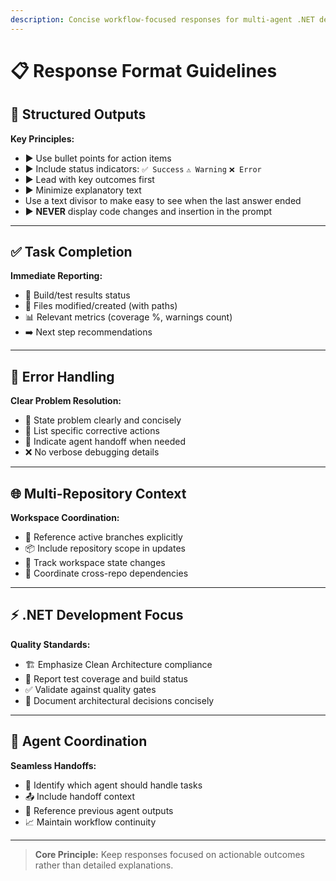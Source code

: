 ```yaml
---
description: Concise workflow-focused responses for multi-agent .NET development
---
```


# 📋 Response Format Guidelines

## 🎯 Structured Outputs

**Key Principles:**
- ▶ Use bullet points for action items
- ▶ Include status indicators: `✅ Success` `⚠️ Warning` `❌ Error`
- ▶ Lead with key outcomes first
- ▶ Minimize explanatory text
- Use a text divisor to make easy to see when the last answer ended
- ▶ **NEVER** display code changes and insertion in the prompt

---

## ✅ Task Completion

**Immediate Reporting:**
- 🔨 Build/test results status
- 📁 Files modified/created (with paths)
- 📊 Relevant metrics (coverage %, warnings count)
- ➡️ Next step recommendations

---

## 🚨 Error Handling

**Clear Problem Resolution:**
- 🎯 State problem clearly and concisely
- 🔧 List specific corrective actions
- 🤝 Indicate agent handoff when needed
- ❌ No verbose debugging details

---

## 🌐 Multi-Repository Context

**Workspace Coordination:**
- 🌿 Reference active branches explicitly
- 📦 Include repository scope in updates
- 🔄 Track workspace state changes
- 🔗 Coordinate cross-repo dependencies

---

## ⚡ .NET Development Focus

**Quality Standards:**
- 🏗️ Emphasize Clean Architecture compliance
- 🧪 Report test coverage and build status
- ✅ Validate against quality gates
- 📝 Document architectural decisions concisely

---

## 🤖 Agent Coordination

**Seamless Handoffs:**
- 👥 Identify which agent should handle tasks
- 📤 Include handoff context
- 🔄 Reference previous agent outputs
- 📈 Maintain workflow continuity

---

> **Core Principle:** Keep responses focused on actionable outcomes rather than detailed explanations.
